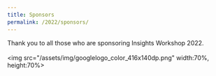 ```yaml
---
title: Sponsors
permalink: /2022/sponsors/
---
```


Thank you to all those who are sponsoring Insights Workshop 2022.
<br />
<br />
<img src="/assets/img/googlelogo_color_416x140dp.png" width:70%, height:70%>
